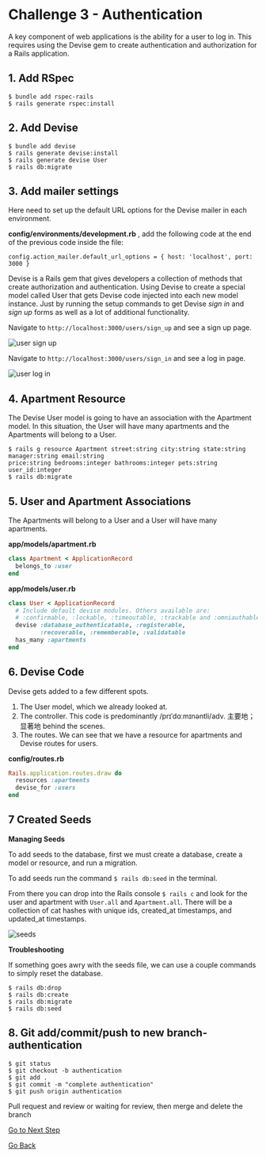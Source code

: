# Challenge 3 - Authentication
A key component of web applications is the ability for a user to log in. This requires using the Devise gem to create authentication and authorization for a Rails application.
## 1. Add RSpec
```
$ bundle add rspec-rails
$ rails generate rspec:install
```
## 2. Add Devise
```
$ bundle add devise
$ rails generate devise:install
$ rails generate devise User
$ rails db:migrate
```
## 3. Add mailer settings

Here need to set up the default URL options for the Devise mailer in each environment. 

**config/environments/development.rb** , add the following code at the end of the previous code inside the file:
```
config.action_mailer.default_url_options = { host: 'localhost', port: 3000 }
```

Devise is a Rails gem that gives developers a collection of methods that create authorization and authentication. Using Devise to create a special model called User that gets Devise code injected into each new model instance. Just by running the setup commands to get Devise *sign in* and *sign up* forms as well as a lot of additional functionality.

Navigate to `http://localhost:3000/users/sign_up` and see a sign up page.

![user sign up](https://github.com/yanxu2021/ApartmentUs/blob/main/img/2.png)

Navigate to `http://localhost:3000/users/sign_in` and see a log in page.

![user log in](https://github.com/yanxu2021/ApartmentUs/blob/main/img/3.png)

## 4. Apartment Resource

The Devise User model is going to have an association with the Apartment model. In this situation, the User will have many apartments and the Apartments will belong to a User.
```
$ rails g resource Apartment street:string city:string state:string manager:string email:string 
price:string bedrooms:integer bathrooms:integer pets:string user_id:integer
$ rails db:migrate
```

## 5. User and Apartment Associations

The Apartments will belong to a User and a User will have many apartments.

**app/models/apartment.rb**
```ruby
class Apartment < ApplicationRecord
  belongs_to :user
end
```

**app/models/user.rb**
```ruby
class User < ApplicationRecord
  # Include default devise modules. Others available are:
  # :confirmable, :lockable, :timeoutable, :trackable and :omniauthable
  devise :database_authenticatable, :registerable,
         :recoverable, :rememberable, :validatable
  has_many :apartments
end
```

## 6. Devise Code

Devise gets added to a few different spots. 

1. The User model, which we already looked at. 
2. The controller. This code is predominantly /prɪˈdɑːmɪnəntli/adv. 主要地；显著地  behind the scenes. 
3. The routes. We can see that we have a resource for apartments and Devise routes for users.

**config/routes.rb**
```ruby
Rails.application.routes.draw do
  resources :apartments
  devise_for :users
end
```

## 7 Created Seeds

**Managing Seeds**

To add seeds to the database, first we must create a database, create a model or resource, and run a migration.

To add seeds run the command `$ rails db:seed` in the terminal.

From there you can drop into the Rails console `$ rails c` and look for the user and apartment with `User.all` and `Apartment.all`. There will be a collection of cat hashes with unique ids, created_at timestamps, and updated_at timestamps.

![seeds](https://github.com/yanxu2021/ApartmentUs/blob/main/img/seeds.png)

**Troubleshooting**

If something goes awry with the seeds file, we can use a couple commands to simply reset the database.

```
$ rails db:drop
$ rails db:create
$ rails db:migrate
$ rails db:seed
```

## 8. Git add/commit/push to new branch-authentication
```
$ git status
$ git checkout -b authentication
$ git add .
$ git commit -m "complete authentication"
$ git push origin authentication
```
Pull request and review or waiting for review, then merge and delete the branch

[ Go to Next Step ](https://github.com/yanxu2021/ApartmentUs/blob/main/Challenge%204%20-%20Main%20UI.md)

[ Go Back ](https://github.com/yanxu2021/ApartmentUs/blob/main/README.md)
